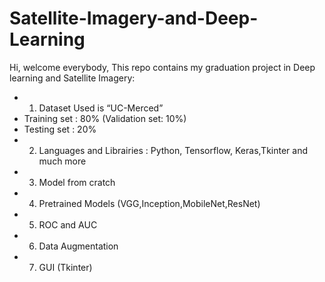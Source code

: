 # Satellite-Imagery-and-Deep-Learning

Hi, welcome everybody,
This repo contains my graduation project in Deep learning and Satellite Imagery:
- 1. Dataset Used is “UC-Merced”
- Training set : 80% (Validation set: 10%)
- Testing set : 20%
- 2. Languages and Librairies : Python, Tensorflow, Keras,Tkinter and much more
- 3. Model from cratch
- 4. Pretrained Models (VGG,Inception,MobileNet,ResNet)
- 5. ROC and AUC
- 6. Data Augmentation 
- 7. GUI (Tkinter)
